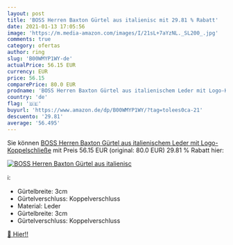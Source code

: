 ```yaml
---
layout: post
title: 'BOSS Herren Baxton Gürtel aus italienisc mit 29.81 % Rabatt'
date: 2021-01-13 17:05:56
image: 'https://m.media-amazon.com/images/I/21sL+7aYzNL._SL200_.jpg'
comments: true
category: ofertas
author: ring
slug: 'B00WMYP1WY-de'
actualPrice: 56.15 EUR
currency: EUR
price: 56.15
comparePrice: 80.0 EUR
prodname: 'BOSS Herren Baxton Gürtel aus italienischem Leder mit Logo-Koppelschließe'
country: 'de'
flag: '🇩🇪'
buyurl: 'https://www.amazon.de/dp/B00WMYP1WY/?tag=tolees0ca-21'
descuento: '29.81'
average: '56.495'
---
```


Sie können [BOSS Herren Baxton Gürtel aus italienischem Leder mit Logo-Koppelschließe](https://www.amazon.de/dp/B00WMYP1WY/?tag=tolees0ca-21) mit Preis 56.15 EUR (original: 80.0 EUR) 29.81 % Rabatt hier:

[![BOSS Herren Baxton Gürtel aus italienisc](https://m.media-amazon.com/images/I/21sL+7aYzNL._SL200_.jpg)](https://www.amazon.de/dp/B00WMYP1WY/?tag=tolees0ca-21)

ℹ️:

- Gürtelbreite: 3cm
- Gürtelverschluss: Koppelverschluss
- Material: Leder
- Gürtelbreite: 3cm
- Gürtelverschluss: Koppelverschluss

[🛒 Hier!!](https://www.amazon.de/dp/B00WMYP1WY/?tag=tolees0ca-21)
